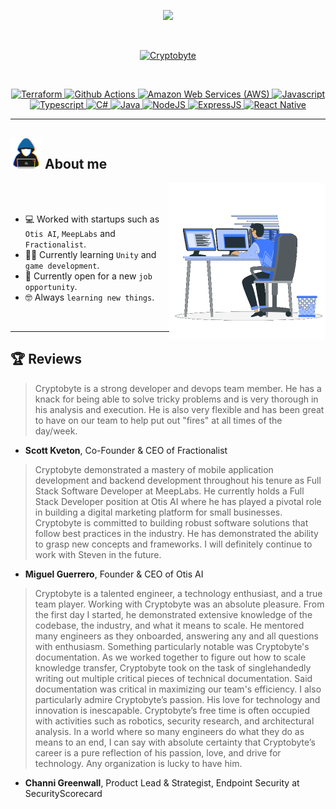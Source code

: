 <p align="center">
  <a href="https://github.com/DenverCoder1/readme-typing-svg"><img src="https://readme-typing-svg.herokuapp.com?font=Fira+Mono&color=33FF33&size=30&center=true&vCenter=true&width=500&height=100&lines=Senior+Software+Developer;DevOps+Engineer;Cybersecurity+Expert;Continuous+Learner"></a>
</p>

<br>

<p align="center">
  <a href="https://github.com/ryo-ma/github-profile-trophy"><img src="https://github-profile-trophy.vercel.app/?username=Cryptobyte&layout=compact&theme=tokyonight&column=7&margin-w=15&margin-h=15&no-frame=true&no-bg=true" alt="Cryptobyte" />
</p>

<br>

<p align="center"> 
<a href="https://www.terraform.io" target="_blank">
  <img alt="Terraform" src="https://img.shields.io/badge/Terraform%20-%231572B6.svg?style=plastic&logo=terraform&logoColor=white">
</a> 

<a href="https://github.com/features/actions" target="_blank">
  <img alt="Github Actions" src="https://img.shields.io/badge/Github%20Actions%20-%231572B6.svg?style=plastic&logo=githubactions&logoColor=white">
</a> 

<a href="https://aws.amazon.com" target="_blank"> 
  <img alt="Amazon Web Services (AWS)" src="https://img.shields.io/badge/AWS%20-%23E34F26.svg?style=plastic&logo=amazonaws&logoColor=white">
</a>

<a href="https://developer.mozilla.org/en-US/docs/Web/JavaScript" target="_blank"> 
  <img alt="Javascript" src="https://img.shields.io/badge/Javascript%20-%232370ED.svg?style=plastic&logo=javascript&logoColor=white">
</a> 

<a href="https://www.typescriptlang.org/" target="_blank"> 
  <img alt="Typescript" src="https://img.shields.io/badge/TypeScript%20-%2300599C.svg?style=plastic&logo=typescript&logoColor=white">
</a> 

<a href="https://docs.microsoft.com/en-us/dotnet/csharp/" target="_blank"> 
  <img alt="C#" src="https://img.shields.io/badge/C--Sharp%20-%23F7DF1E.svg?style=plastic&logo=csharp&logoColor=black">
</a>

<a href="https://www.java.com" target="_blank"> 
  <img alt="Java" src="https://img.shields.io/badge/Java-%23007396.svg?style=plastic&logo=java&logoColor=white">
</a>
	
<a href="https://nodejs.org/en/" target="_blank">
  <img alt="NodeJS" src="https://img.shields.io/badge/NodeJS%20-%23F05033.svg?style=plastic&logo=nodedotjs&logoColor=white">
</a>

<a href="https://expressjs.com/" target="_blank">
  <img alt="ExpressJS" src="https://img.shields.io/badge/ExpressJS-%23181717.svg?style=plastic&logo=express&logoColor=white">
</a>

<a href="https://reactnative.dev/" target="_blank">
  <img alt="React Native" src="https://img.shields.io/badge/-React%20Native-FE7A16?style=plastic&logo=react&logoColor=white">
</a>
</p>

----

## <img src = "https://raw.githubusercontent.com/Cryptobyte/Cryptobyte/master/images/156777293-72a6e681-2582-4a9d-ad92-09d1181d47c7.gif" width=50px />  About me

<img align="right" src="https://raw.githubusercontent.com/Cryptobyte/Cryptobyte/master/images/156676671-d5b2e362-97d4-4404-9447-dd71ddfea82f.gif" width=250px />

<br><br>

- :computer: Worked with startups such as `Otis AI`, `MeepLabs` and `Fractionalist`.
- :student: Currently learning `Unity` and `game development`.
- :thinking: Currently open for a new `job opportunity`.
- :nerd_face: Always `learning new things`.

<br>

----
## 🏆 Reviews

> Cryptobyte is a strong developer and devops team member. He has a knack for being able to solve tricky problems and is very thorough in his analysis and execution. He is also very flexible and has been great to have on our team to help put out "fires" at all times of the day/week.
- **Scott Kveton**, Co-Founder & CEO of Fractionalist

> Cryptobyte demonstrated a mastery of mobile application development and backend development throughout his tenure as Full Stack Software Developer at MeepLabs. He currently holds a Full Stack Developer position at Otis AI where he has played a pivotal role in building a digital marketing platform for small businesses. Cryptobyte is committed to building robust software solutions that follow best practices in the industry. He has demonstrated the ability to grasp new concepts and frameworks. I will definitely continue to work with Steven in the future.
- **Miguel Guerrero**, Founder & CEO of Otis AI

> Cryptobyte is a talented engineer, a technology enthusiast, and a true team player. Working with Cryptobyte was an absolute pleasure. From the first day I started, he demonstrated extensive knowledge of the codebase, the industry, and what it means to scale. He mentored many engineers as they onboarded, answering any and all questions with enthusiasm. Something particularly notable was Cryptobyte's documentation. As we worked together to figure out how to scale knowledge transfer, Cryptobyte took on the task of singlehandedly writing out multiple critical pieces of technical documentation. Said documentation was critical in maximizing our team's efficiency. I also particularly admire Cryptobyte’s passion. His love for technology and innovation is inescapable. Cryptobyte’s free time is often occupied with activities such as robotics, security research, and architectural analysis. In a world where so many engineers do what they do as means to an end, I can say with absolute certainty that Cryptobyte’s career is a pure reflection of his passion, love, and drive for technology. Any organization is lucky to have him.
- **Channi Greenwall**, Product Lead & Strategist, Endpoint Security at SecurityScorecard
